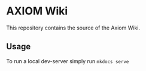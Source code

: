 # AXIOM Wiki

This repository contains the source of the Axiom Wiki.

## Usage

To run a local dev-server simply run `mkdocs serve`
